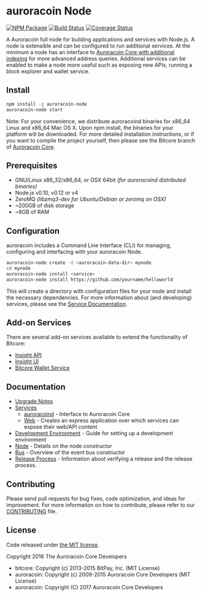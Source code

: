 auroracoin Node
============

[![NPM Package](https://img.shields.io/npm/v/auroracoin-node.svg?style=flat-square)](https://www.npmjs.org/package/auroracoin-node)
[![Build Status](https://img.shields.io/travis/auroracoin-project/auroracoin-node.svg?branch=master&style=flat-square)](https://travis-ci.org/auroracoin-project/auroracoin-node)
[![Coverage Status](https://img.shields.io/coveralls/auroracoin-project/auroracoin-node.svg?style=flat-square)](https://coveralls.io/r/auroracoin-project/auroracoin-node)

A Auroracoin full node for building applications and services with Node.js. A node is extensible and can be configured to run additional services. At the minimum a node has an interface to [Auroracoin Core with additional indexing](https://github.com/auroracoin/auroracoin) for more advanced address queries. Additional services can be enabled to make a node more useful such as exposing new APIs, running a block explorer and wallet service.

## Install

```bash
npm install -g auroracoin-node
auroracoin-node start
```

Note: For your convenience, we distribute auroracoind binaries for x86_64 Linux and x86_64 Mac OS X. Upon npm install, the binaries for your platform will be downloaded. For more detailed installation instructions, or if you want to compile the project yourself, then please see the Bitcore branch of [Auroracoin Core](https://github.com/auroracoin/auroracoin).

## Prerequisites

- GNU/Linux x86_32/x86_64, or OSX 64bit *(for auroracoind distributed binaries)*
- Node.js v0.10, v0.12 or v4
- ZeroMQ *(libzmq3-dev for Ubuntu/Debian or zeromq on OSX)*
- ~200GB of disk storage
- ~8GB of RAM

## Configuration

auroracoin includes a Command Line Interface (CLI) for managing, configuring and interfacing with your auroracoin Node.

```bash
auroracoin-node create -d <auroracoin-data-dir> mynode
cd mynode
auroracoin-node install <service>
auroracoin-node install https://github.com/yourname/helloworld
```

This will create a directory with configuration files for your node and install the necessary dependencies. For more information about (and developing) services, please see the [Service Documentation](docs/services.md).

## Add-on Services

There are several add-on services available to extend the functionality of Bitcore:

- [Insight API](https://github.com/auroracoin/insight-auroracoin-api)
- [Insight UI](https://github.com/auroracoin/insight-auroracoin-ui)
- [Bitcore Wallet Service](https://github.com/auroracoin/bitcore-wallet-service)

## Documentation

- [Upgrade Notes](docs/upgrade.md)
- [Services](docs/services.md)
  - [auroracoind](docs/services/auroracoind.md) - Interface to Auroracoin Core
  - [Web](docs/services/web.md) - Creates an express application over which services can expose their web/API content
- [Development Environment](docs/development.md) - Guide for setting up a development environment
- [Node](docs/node.md) - Details on the node constructor
- [Bus](docs/bus.md) - Overview of the event bus constructor
- [Release Process](docs/release.md) - Information about verifying a release and the release process.

## Contributing

Please send pull requests for bug fixes, code optimization, and ideas for improvement. For more information on how to contribute, please refer to our [CONTRIBUTING](https://github.com/auroracoin/auroracoin/blob/master/CONTRIBUTING.md) file.

## License

Code released under [the MIT license](https://github.com/auroracoin/auroracoin-node/blob/master/LICENSE).

Copyright 2016 The Auroracoin Core Developers

- bitcore: Copyright (c) 2013-2015 BitPay, Inc. (MIT License)
- auroracoin: Copyright (c) 2009-2015 Auroracoin Core Developers (MIT License)
- auroracoin: Copyright (C) 2017 Auroracoin Core Developers
